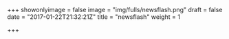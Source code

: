 +++
showonlyimage = false
image = "img/fulls/newsflash.png"
draft = false
date = "2017-01-22T21:32:21Z"
title = "newsflash"
weight = 1

+++
